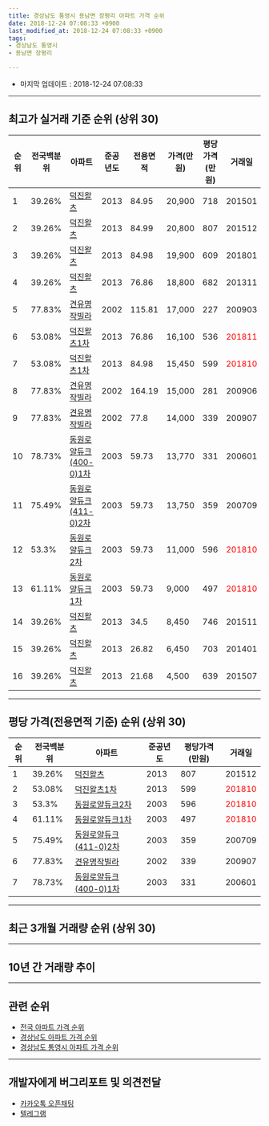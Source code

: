 ```yaml
---
title: 경상남도 통영시 용남면 장평리 아파트 가격 순위
date: 2018-12-24 07:08:33 +0900
last_modified_at: 2018-12-24 07:08:33 +0900
tags:
- 경상남도 통영시
- 용남면 장평리

---
```


* 마지막 업데이트 : 2018-12-24 07:08:33

---

## 최고가 실거래 기준 순위 (상위 30)


|순위|전국백분위|아파트|준공년도|전용면적|가격(만원)|평당가격(만원)|거래일|
|---|---|---|---|---|---|---|---|
|1|39.26%|[덕진왈츠](https://search.naver.com/search.naver?query=%EA%B2%BD%EC%83%81%EB%82%A8%EB%8F%84+%ED%86%B5%EC%98%81%EC%8B%9C+%EC%9A%A9%EB%82%A8%EB%A9%B4+%EC%9E%A5%ED%8F%89%EB%A6%AC+%EB%8D%95%EC%A7%84%EC%99%88%EC%B8%A0)|2013|84.95|20,900|718|201501|
|2|39.26%|[덕진왈츠](https://search.naver.com/search.naver?query=%EA%B2%BD%EC%83%81%EB%82%A8%EB%8F%84+%ED%86%B5%EC%98%81%EC%8B%9C+%EC%9A%A9%EB%82%A8%EB%A9%B4+%EC%9E%A5%ED%8F%89%EB%A6%AC+%EB%8D%95%EC%A7%84%EC%99%88%EC%B8%A0)|2013|84.99|20,800|807|201512|
|3|39.26%|[덕진왈츠](https://search.naver.com/search.naver?query=%EA%B2%BD%EC%83%81%EB%82%A8%EB%8F%84+%ED%86%B5%EC%98%81%EC%8B%9C+%EC%9A%A9%EB%82%A8%EB%A9%B4+%EC%9E%A5%ED%8F%89%EB%A6%AC+%EB%8D%95%EC%A7%84%EC%99%88%EC%B8%A0)|2013|84.98|19,900|609|201801|
|4|39.26%|[덕진왈츠](https://search.naver.com/search.naver?query=%EA%B2%BD%EC%83%81%EB%82%A8%EB%8F%84+%ED%86%B5%EC%98%81%EC%8B%9C+%EC%9A%A9%EB%82%A8%EB%A9%B4+%EC%9E%A5%ED%8F%89%EB%A6%AC+%EB%8D%95%EC%A7%84%EC%99%88%EC%B8%A0)|2013|76.86|18,800|682|201311|
|5|77.83%|[견유명작빌라](https://search.naver.com/search.naver?query=%EA%B2%BD%EC%83%81%EB%82%A8%EB%8F%84+%ED%86%B5%EC%98%81%EC%8B%9C+%EC%9A%A9%EB%82%A8%EB%A9%B4+%EC%9E%A5%ED%8F%89%EB%A6%AC+%EA%B2%AC%EC%9C%A0%EB%AA%85%EC%9E%91%EB%B9%8C%EB%9D%BC)|2002|115.81|17,000|227|200903|
|6|53.08%|[덕진왈츠1차](https://search.naver.com/search.naver?query=%EA%B2%BD%EC%83%81%EB%82%A8%EB%8F%84+%ED%86%B5%EC%98%81%EC%8B%9C+%EC%9A%A9%EB%82%A8%EB%A9%B4+%EC%9E%A5%ED%8F%89%EB%A6%AC+%EB%8D%95%EC%A7%84%EC%99%88%EC%B8%A01%EC%B0%A8)|2013|76.86|16,100|536|<span style="color:red">201811</span>|
|7|53.08%|[덕진왈츠1차](https://search.naver.com/search.naver?query=%EA%B2%BD%EC%83%81%EB%82%A8%EB%8F%84+%ED%86%B5%EC%98%81%EC%8B%9C+%EC%9A%A9%EB%82%A8%EB%A9%B4+%EC%9E%A5%ED%8F%89%EB%A6%AC+%EB%8D%95%EC%A7%84%EC%99%88%EC%B8%A01%EC%B0%A8)|2013|84.98|15,450|599|<span style="color:red">201810</span>|
|8|77.83%|[견유명작빌라](https://search.naver.com/search.naver?query=%EA%B2%BD%EC%83%81%EB%82%A8%EB%8F%84+%ED%86%B5%EC%98%81%EC%8B%9C+%EC%9A%A9%EB%82%A8%EB%A9%B4+%EC%9E%A5%ED%8F%89%EB%A6%AC+%EA%B2%AC%EC%9C%A0%EB%AA%85%EC%9E%91%EB%B9%8C%EB%9D%BC)|2002|164.19|15,000|281|200906|
|9|77.83%|[견유명작빌라](https://search.naver.com/search.naver?query=%EA%B2%BD%EC%83%81%EB%82%A8%EB%8F%84+%ED%86%B5%EC%98%81%EC%8B%9C+%EC%9A%A9%EB%82%A8%EB%A9%B4+%EC%9E%A5%ED%8F%89%EB%A6%AC+%EA%B2%AC%EC%9C%A0%EB%AA%85%EC%9E%91%EB%B9%8C%EB%9D%BC)|2002|77.8|14,000|339|200907|
|10|78.73%|[동원로얄듀크(400-0)1차](https://search.naver.com/search.naver?query=%EA%B2%BD%EC%83%81%EB%82%A8%EB%8F%84+%ED%86%B5%EC%98%81%EC%8B%9C+%EC%9A%A9%EB%82%A8%EB%A9%B4+%EC%9E%A5%ED%8F%89%EB%A6%AC+%EB%8F%99%EC%9B%90%EB%A1%9C%EC%96%84%EB%93%80%ED%81%AC%28400-0%291%EC%B0%A8)|2003|59.73|13,770|331|200601|
|11|75.49%|[동원로얄듀크(411-0)2차](https://search.naver.com/search.naver?query=%EA%B2%BD%EC%83%81%EB%82%A8%EB%8F%84+%ED%86%B5%EC%98%81%EC%8B%9C+%EC%9A%A9%EB%82%A8%EB%A9%B4+%EC%9E%A5%ED%8F%89%EB%A6%AC+%EB%8F%99%EC%9B%90%EB%A1%9C%EC%96%84%EB%93%80%ED%81%AC%28411-0%292%EC%B0%A8)|2003|59.73|13,750|359|200709|
|12|53.3%|[동원로얄듀크2차](https://search.naver.com/search.naver?query=%EA%B2%BD%EC%83%81%EB%82%A8%EB%8F%84+%ED%86%B5%EC%98%81%EC%8B%9C+%EC%9A%A9%EB%82%A8%EB%A9%B4+%EC%9E%A5%ED%8F%89%EB%A6%AC+%EB%8F%99%EC%9B%90%EB%A1%9C%EC%96%84%EB%93%80%ED%81%AC2%EC%B0%A8)|2003|59.73|11,000|596|<span style="color:red">201810</span>|
|13|61.11%|[동원로얄듀크1차](https://search.naver.com/search.naver?query=%EA%B2%BD%EC%83%81%EB%82%A8%EB%8F%84+%ED%86%B5%EC%98%81%EC%8B%9C+%EC%9A%A9%EB%82%A8%EB%A9%B4+%EC%9E%A5%ED%8F%89%EB%A6%AC+%EB%8F%99%EC%9B%90%EB%A1%9C%EC%96%84%EB%93%80%ED%81%AC1%EC%B0%A8)|2003|59.73|9,000|497|<span style="color:red">201810</span>|
|14|39.26%|[덕진왈츠](https://search.naver.com/search.naver?query=%EA%B2%BD%EC%83%81%EB%82%A8%EB%8F%84+%ED%86%B5%EC%98%81%EC%8B%9C+%EC%9A%A9%EB%82%A8%EB%A9%B4+%EC%9E%A5%ED%8F%89%EB%A6%AC+%EB%8D%95%EC%A7%84%EC%99%88%EC%B8%A0)|2013|34.5|8,450|746|201511|
|15|39.26%|[덕진왈츠](https://search.naver.com/search.naver?query=%EA%B2%BD%EC%83%81%EB%82%A8%EB%8F%84+%ED%86%B5%EC%98%81%EC%8B%9C+%EC%9A%A9%EB%82%A8%EB%A9%B4+%EC%9E%A5%ED%8F%89%EB%A6%AC+%EB%8D%95%EC%A7%84%EC%99%88%EC%B8%A0)|2013|26.82|6,450|703|201401|
|16|39.26%|[덕진왈츠](https://search.naver.com/search.naver?query=%EA%B2%BD%EC%83%81%EB%82%A8%EB%8F%84+%ED%86%B5%EC%98%81%EC%8B%9C+%EC%9A%A9%EB%82%A8%EB%A9%B4+%EC%9E%A5%ED%8F%89%EB%A6%AC+%EB%8D%95%EC%A7%84%EC%99%88%EC%B8%A0)|2013|21.68|4,500|639|201507|


---

## 평당 가격(전용면적 기준) 순위 (상위 30)


|순위|전국백분위|아파트|준공년도|평당가격(만원)|거래일|
|---|---|---|---|---|---|
|1|39.26%|[덕진왈츠](https://search.naver.com/search.naver?query=%EA%B2%BD%EC%83%81%EB%82%A8%EB%8F%84+%ED%86%B5%EC%98%81%EC%8B%9C+%EC%9A%A9%EB%82%A8%EB%A9%B4+%EC%9E%A5%ED%8F%89%EB%A6%AC+%EB%8D%95%EC%A7%84%EC%99%88%EC%B8%A0)|2013|807|201512|
|2|53.08%|[덕진왈츠1차](https://search.naver.com/search.naver?query=%EA%B2%BD%EC%83%81%EB%82%A8%EB%8F%84+%ED%86%B5%EC%98%81%EC%8B%9C+%EC%9A%A9%EB%82%A8%EB%A9%B4+%EC%9E%A5%ED%8F%89%EB%A6%AC+%EB%8D%95%EC%A7%84%EC%99%88%EC%B8%A01%EC%B0%A8)|2013|599|<span style="color:red">201810</span>|
|3|53.3%|[동원로얄듀크2차](https://search.naver.com/search.naver?query=%EA%B2%BD%EC%83%81%EB%82%A8%EB%8F%84+%ED%86%B5%EC%98%81%EC%8B%9C+%EC%9A%A9%EB%82%A8%EB%A9%B4+%EC%9E%A5%ED%8F%89%EB%A6%AC+%EB%8F%99%EC%9B%90%EB%A1%9C%EC%96%84%EB%93%80%ED%81%AC2%EC%B0%A8)|2003|596|<span style="color:red">201810</span>|
|4|61.11%|[동원로얄듀크1차](https://search.naver.com/search.naver?query=%EA%B2%BD%EC%83%81%EB%82%A8%EB%8F%84+%ED%86%B5%EC%98%81%EC%8B%9C+%EC%9A%A9%EB%82%A8%EB%A9%B4+%EC%9E%A5%ED%8F%89%EB%A6%AC+%EB%8F%99%EC%9B%90%EB%A1%9C%EC%96%84%EB%93%80%ED%81%AC1%EC%B0%A8)|2003|497|<span style="color:red">201810</span>|
|5|75.49%|[동원로얄듀크(411-0)2차](https://search.naver.com/search.naver?query=%EA%B2%BD%EC%83%81%EB%82%A8%EB%8F%84+%ED%86%B5%EC%98%81%EC%8B%9C+%EC%9A%A9%EB%82%A8%EB%A9%B4+%EC%9E%A5%ED%8F%89%EB%A6%AC+%EB%8F%99%EC%9B%90%EB%A1%9C%EC%96%84%EB%93%80%ED%81%AC%28411-0%292%EC%B0%A8)|2003|359|200709|
|6|77.83%|[견유명작빌라](https://search.naver.com/search.naver?query=%EA%B2%BD%EC%83%81%EB%82%A8%EB%8F%84+%ED%86%B5%EC%98%81%EC%8B%9C+%EC%9A%A9%EB%82%A8%EB%A9%B4+%EC%9E%A5%ED%8F%89%EB%A6%AC+%EA%B2%AC%EC%9C%A0%EB%AA%85%EC%9E%91%EB%B9%8C%EB%9D%BC)|2002|339|200907|
|7|78.73%|[동원로얄듀크(400-0)1차](https://search.naver.com/search.naver?query=%EA%B2%BD%EC%83%81%EB%82%A8%EB%8F%84+%ED%86%B5%EC%98%81%EC%8B%9C+%EC%9A%A9%EB%82%A8%EB%A9%B4+%EC%9E%A5%ED%8F%89%EB%A6%AC+%EB%8F%99%EC%9B%90%EB%A1%9C%EC%96%84%EB%93%80%ED%81%AC%28400-0%291%EC%B0%A8)|2003|331|200601|


---

## 최근 3개월 거래량 순위 (상위 30)


<div style="width:100%;">
    <canvas id="deal_count_ranking" height="250"></canvas>
</div>


<script>
new Chart(document.getElementById("deal_count_ranking"), {
    type: 'horizontalBar',
    data: {
        labels: ['덕진왈츠1차', '동원로얄듀크2차', '동원로얄듀크1차'],
        datasets: [{
            label: '실거래 수',
            data: [2, 1, 1],
            borderColor: "rgba(255, 0, 128, 1)",
            backgroundColor: "rgba(255, 0, 128, 0.5)",
            fill: false,
        }]
    },
    options: {
        responsive: true,
        title: {
            display: true,
            text: '최근 3개월 거래량 순위'
        },
        tooltips: {
            mode: 'index',
            intersect: false,
            callbacks: {
                title: function(tooltipItems, data) {
                    return "실거래 수:";
                },
                label: function(tooltipItem, data) {
                    return data.labels[tooltipItem.index] + ": " + tooltipItem.xLabel;
                }
            }
        },
        hover: {
            mode: 'nearest',
            intersect: true
        },
        scales: {
            xAxes: [{
                display: true,
                scaleLabel: {
                    display: true,
                    labelString: '실거래 수'
                },
                ticks: {
                    suggestedMin: 0,
                }
            }],
            yAxes: [{
                display: true,
                ticks: {
                    autoSkip: false,
                    callback: function(value, index, values) {
                        if (value.length > 15)
                            return value.substr(0, 13) + "...";
                        else
                            return value;
                    }
                },
                scaleLabel: {
                    display: false,
                }
            }]
        }
    }
});

</script>


---

## 10년 간 거래량 추이


<div style="width:100%;">
    <canvas id="deal_progress" height="250"></canvas>
</div>

<script>
new Chart(document.getElementById("deal_progress"), {
    type: 'line',
    data: {
        labels: ['200812','200901','200902','200903','200904','200905','200906','200907','200908','200909','200910','200911','200912','201001','201002','201003','201004','201005','201006','201007','201008','201009','201010','201011','201012','201101','201102','201103','201104','201105','201106','201107','201108','201109','201110','201111','201112','201201','201202','201203','201204','201205','201206','201207','201208','201209','201210','201211','201212','201301','201302','201303','201304','201305','201306','201307','201308','201309','201310','201311','201312','201401','201402','201403','201404','201405','201406','201407','201408','201409','201410','201411','201412','201501','201502','201503','201504','201505','201506','201507','201508','201509','201510','201511','201512','201601','201602','201603','201604','201605','201606','201607','201608','201609','201610','201611','201612','201701','201702','201703','201704','201705','201706','201707','201708','201709','201710','201711','201712','201801','201802','201803','201804','201805','201806','201807','201808','201809','201810','201811','201812'],
        datasets: [{
            label: '실거래 수',
            pointRadius: 1,
            data: [1, 0, 4, 3, 2, 5, 5, 5, 3, 5, 4, 3, 2, 1, 0, 1, 1, 2, 0, 3, 2, 1, 4, 7, 1, 5, 3, 6, 5, 6, 3, 6, 1, 4, 3, 3, 5, 1, 3, 3, 2, 1, 0, 1, 2, 1, 3, 3, 1, 2, 1, 4, 5, 0, 1, 3, 1, 5, 4, 5, 2, 6, 8, 5, 6, 8, 4, 5, 7, 4, 6, 4, 4, 6, 2, 3, 3, 5, 5, 5, 0, 2, 0, 3, 2, 2, 3, 7, 1, 2, 3, 3, 3, 4, 2, 1, 4, 5, 4, 2, 2, 5, 3, 2, 2, 4, 2, 2, 2, 3, 2, 1, 2, 2, 3, 1, 1, 2, 3, 1, 0],
            borderColor: "rgba(255, 201, 14, 1)",
            backgroundColor: "rgba(255, 201, 14, 0.5)",
            fill: true,
        }]
    },
    options: {
        responsive: true,
        title: {
            display: true,
            text: '10년간 거래량 추이'
        },
        tooltips: {
            mode: 'index',
            intersect: false,
        },
        hover: {
            mode: 'nearest',
            intersect: true
        },
        scales: {
            xAxes: [{
                display: true,
                scaleLabel: {
                    display: true,
                    labelString: '년/월'
                }
            }],
            yAxes: [{
                display: true,
                ticks: {
                    suggestedMin: 0,
                },
                scaleLabel: {
                    display: true,
                    labelString: '실거래 수'
                }
            }]
        }
    }
});

</script>


---

## 관련 순위

- [전국 아파트 가격 순위](https://inasie.github.io/apt-ranking/전국)
- [경상남도 아파트 가격 순위](https://inasie.github.io/apt-ranking/경상남도)
- [경상남도 통영시 아파트 가격 순위](https://inasie.github.io/apt-ranking/경상남도-통영시)


---

## 개발자에게 버그리포트 및 의견전달

- [카카오톡 오픈채팅](https://open.kakao.com/o/gLJUAP4)
- [텔레그램](https://t.me/inasie)

